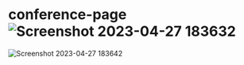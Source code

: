 # conference-page![Screenshot 2023-04-27 183632](https://user-images.githubusercontent.com/76583380/234871206-1fb2cdd6-c4a9-4801-b19a-1eecad9aba45.png)
![Screenshot 2023-04-27 183642](https://user-images.githubusercontent.com/76583380/234871219-96c20d04-a99e-4b3d-b6ce-23802bfa062c.png)
